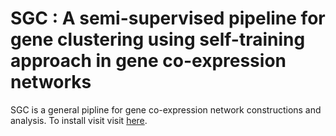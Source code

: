 # SGC : A semi-supervised pipeline for gene clustering using self-training approach in gene co-expression networks

SGC is a general pipline for gene co-expression network constructions and analysis. To install visit visit
[here](https://www.bioconductor.org/packages/release/bioc/html/SGC.html).

